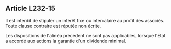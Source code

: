 Article L232-15
----
Il est interdit de stipuler un intérêt fixe ou intercalaire au profit des
associés. Toute clause contraire est réputée non écrite.

Les dispositions de l'alinéa précédent ne sont pas applicables, lorsque l'Etat a
accordé aux actions la garantie d'un dividende minimal.
